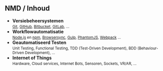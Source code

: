 NMD **/ Inhoud**
-------------------

- **Versiebeheersystemen**  
  <small>[Git](http://git-scm.com), [GitHub](https://github.com), [Bitbucket](https://bitbucket.org), [GitLab](https://gitlab.com), …</small>
- **Workflowautomatisatie**  
  <small>[Node.js](https://nodejs.org) en [npm](https://www.npmjs.com), [Browsersync](http://www.browsersync.io), [Gulp](http://gulpjs.com), [PhantomJS](http://phantomjs.org), [Webpack](http://webpack.js.org) … </small>
- **Geautomatiseerd Testen**  
  <small>Unit Testing, Functional Testing, TDD (Test-Driven Development), BDD (Behaviour-Driven Development), …</small>
- **Internet of Things**  
  <small>Hardware, Cloud services, Internet Bots, Sensoren, Sockets, VR/AR, ...</small>